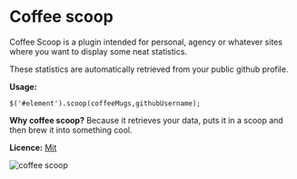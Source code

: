 # Coffee scoop

Coffee Scoop is a plugin intended for personal, agency or whatever sites where you want to display some neat statistics.

These statistics are automatically retrieved from your public github profile.

__Usage:__

    $('#element').scoop(coffeeMugs,githubUsername);
    
__Why coffee scoop?__ Because it retrieves your data, puts it in a scoop and then brew it into something cool.

__Licence:__ [Mit](https://opensource.org/licenses/MIT)
    

![coffee scoop](https://cloud.githubusercontent.com/assets/20716798/24077917/10783e12-0c3c-11e7-9e57-a169b6caf4af.png)

